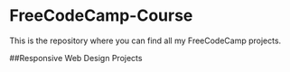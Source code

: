 # FreeCodeCamp-Course


This is the repository where you can find all my FreeCodeCamp projects.

##Responsive Web Design Projects
